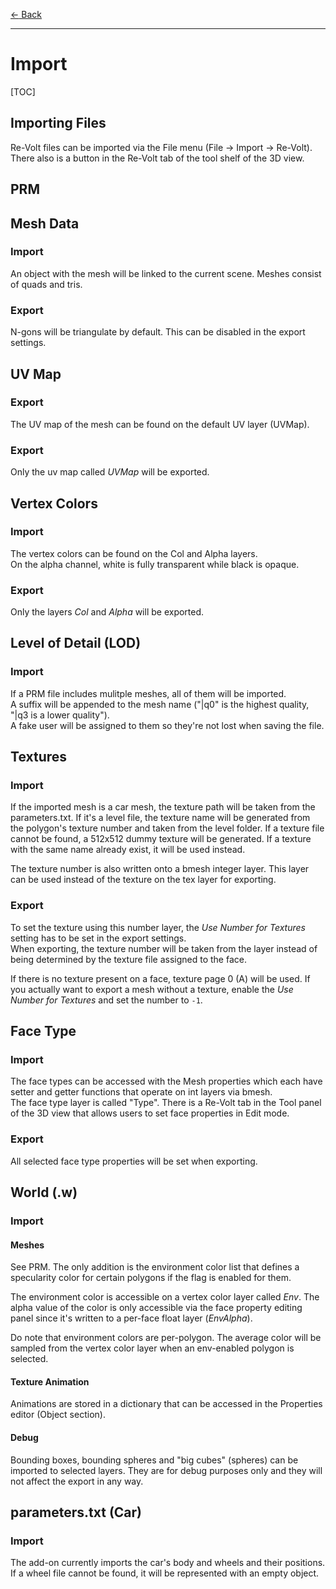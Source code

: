 [$\leftarrow$ Back](..)

---

# Import

[TOC]

## Importing Files
Re-Volt files can be imported via the File menu (File -> Import -> Re-Volt).  
There also is a button in the Re-Volt tab of the tool shelf of the 3D view.

## PRM
## Mesh Data
### Import
An object with the mesh will be linked to the current scene. Meshes consist of quads and tris.  
### Export
N-gons will be triangulate by default. This can be disabled in the export settings.

## UV Map
### Export
The UV map of the mesh can be found on the default UV layer (UVMap).
### Export
Only the uv map called _UVMap_ will be exported.

## Vertex Colors
### Import
The vertex colors can be found on the Col and Alpha layers.  
On the alpha channel, white is fully transparent while black is opaque.
### Export
Only the layers _Col_ and _Alpha_ will be exported.

## Level of Detail (LOD)
### Import
If a PRM file includes mulitple meshes, all of them will be imported.  
A suffix will be appended to the mesh name ("|q0" is the highest quality, "|q3 is a lower quality").  
A fake user will be assigned to them so they're not lost when saving the file.

## Textures
### Import
If the imported mesh is a car mesh, the texture path will be taken from the parameters.txt.
If it's a level file, the texture name will be generated from the polygon's texture number and taken from the level folder.
If a texture file cannot be found, a 512x512 dummy texture will be generated.
If a texture with the same name already exist, it will be used instead.

The texture number is also written onto a bmesh integer layer. This layer can be used instead of the texture on the tex layer for exporting.
### Export
To set the texture using this number layer, the _Use Number for Textures_ setting has to be set in the export settings.  
When exporting, the texture number will be taken from the layer instead of being determined by the texture file assigned to the face.

If there is no texture present on a face, texture page 0 (A) will be used. If you actually want to export a mesh without a texture, enable the _Use Number for Textures_ and set the number to `-1`.

## Face Type
### Import
The face types can be accessed with the Mesh properties which each have setter and getter functions that operate on int layers via bmesh.  
The face type layer is called "Type".
There is a Re-Volt tab in the Tool panel of the 3D view that allows users
to set face properties in Edit mode.
### Export
All selected face type properties will be set when exporting.

## World (.w)
### Import
#### Meshes
See PRM. The only addition is the environment color list that defines a specularity color for certain polygons if the flag is enabled for them.  

The environment color is accessible on a vertex color layer called _Env_.
The alpha value of the color is only accessible via the face property editing panel since it's written to a per-face float layer (_EnvAlpha_).

Do note that environment colors are per-polygon. The average color will be sampled from the vertex color layer when an env-enabled polygon is selected.

#### Texture Animation
Animations are stored in a dictionary that can be accessed in the Properties editor (Object section).

#### Debug
Bounding boxes, bounding spheres and "big cubes" (spheres) can be imported to selected layers. They are for debug purposes only and they will not affect the export in any way.

## parameters.txt (Car)
### Import
The add-on currently imports the car's body and wheels and their positions.  
If a wheel file cannot be found, it will be represented with an empty object.

